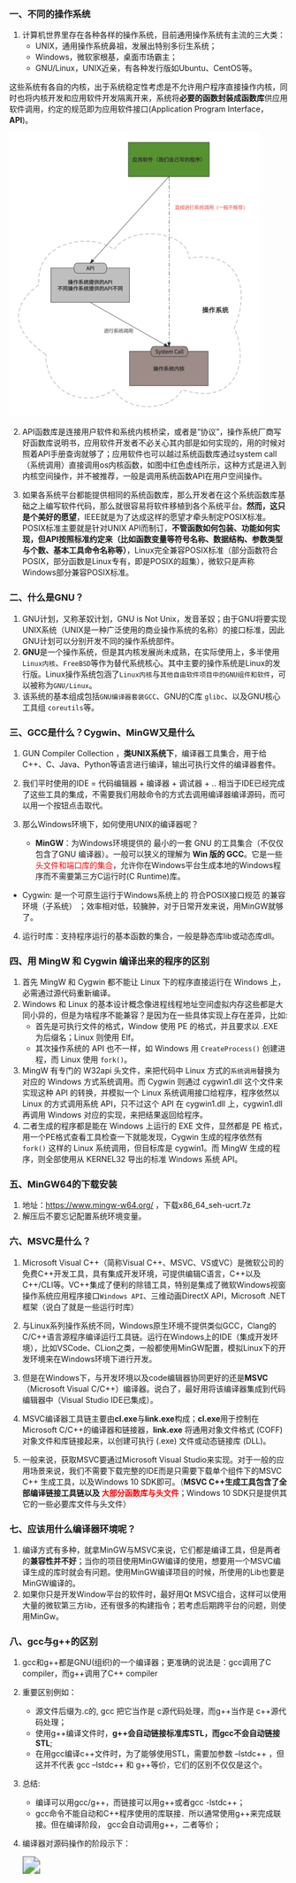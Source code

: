 ### 一、不同的操作系统

1. 计算机世界里存在各种各样的操作系统，目前通用操作系统有主流的三大类：
   - UNIX，通用操作系统鼻祖，发展出特别多衍生系统；
   - Windows，微软家根基，桌面市场霸主；
   - GNU/Linux，UNIX近亲，有各种发行版如Ubuntu、CentOS等。

​	这些系统有各自的内核，出于系统稳定性考虑是不允许用户程序直接操作内核，同时也将内核开发和应用软件开发隔离开来，系统将**必要的函数封装成函数库**供应用软件调用，约定的规范即为应用软件接口(Application Program Interface，**API**)。

​	<img src="https://raw.githubusercontent.com/maybe2017/image/main/img/API%E5%8F%8A%E7%B3%BB%E7%BB%9F%E8%B0%83%E7%94%A8.png" alt="API及系统调用" style="zoom: 50%;" />



2. API函数库是连接用户软件和系统内核桥梁，或者是“协议”，操作系统厂商写好函数库说明书，应用软件开发者不必关心其内部是如何实现的，用的时候对照着API手册查询就够了；应用软件也可以越过系统函数库通过system call（系统调用）直接调用os内核函数，如图中红色虚线所示，这种方式是进入到内核空间操作，并不被推荐，一般是调用系统函数API在用户空间操作。

3. 如果各系统平台都能提供相同的系统函数库，那么开发者在这个系统函数库基础之上编写软件代码，那么就很容易将软件移植到各个系统平台。**然而，这只是个美好的愿望**，IEEE就是为了达成这样的愿望才牵头制定POSIX标准。POSIX标准主要就是针对UNIX API而制订，**不管函数如何包装、功能如何实现，但API按照标准约定来（比如函数变量等符号名称、数据结构、参数类型与个数、基本工具命令名称等）**，Linux完全兼容POSIX标准（部分函数符合POSIX，部分函数是Linux专有，即是POSIX的超集），微软只是声称Windows部分兼容POSIX标准。



### 二、什么是GNU？

1. GNU计划，又称革奴计划，GNU is Not Unix，发音革奴；由于GNU将要实现UNIX系统（UNIX是一种广泛使用的商业操作系统的名称）的接口标准，因此GNU计划可以分别开发不同的操作系统部件。
2. **GNU**是一个操作系统，但是其内核发展尚未成熟，在实际使用上，多半使用`Linux内核`、`FreeBSD`等作为替代系统核心。其中主要的操作系统是Linux的发行版。Linux操作系统包涵了`Linux内核`与`其他自由软件项目中的GNU组件和软件`，可以被称为`GNU/Linux`。
3. 该系统的基本组成包括`GNU编译器套装GCC`、GNU的C库 `glibc`、以及GNU核心工具组 `coreutils`等。

### 三、GCC是什么？Cygwin、MinGW又是什么

1. GUN Compiler Collection ，**类UNIX系统下**，编译器工具集合，用于给C++、C、Java、Python等语言进行编译，输出可执行文件的编译器套件。
2. 我们平时使用的IDE = 代码编辑器 + 编译器 + 调试器 + .. 相当于IDE已经完成了这些工具的集成，不需要我们用敲命令的方式去调用编译器编译源码，而可以用一个按钮点击取代。
3. 那么Windows环境下，如何使用UNIX的编译器呢？ 

   - **MinGW**：为Windows环境提供的 最小的一套 GNU 的工具集合（不仅仅包含了GNU 编译器）。一般可以狭义的理解为 **Win 版的 GCC**。它是一些<span style="color:red;">头文件和端口库的集合</span>，允许你在Windows平台生成本地的Windows程序而不需要第三方C运行时(C Runtime)库。
- Cygwin: 是一个可原生运行于Windows系统上的 符合POSIX接口规范 的兼容环境（子系统） ；效率相对低，较臃肿，对于日常开发来说，用MinGW就够了。

4. 运行时库：支持程序运行的基本函数的集合，一般是静态库lib或动态库dll。

### 四、用 MingW 和 Cygwin 编译出来的程序的区别

1. 首先 MingW 和 Cygwin 都不能让 Linux 下的程序直接运行在 Windows 上，必需通过源代码重新编译。
2. Windows 和 Linux 的基本设计概念像进程线程地址空间虚拟内存这些都是大同小异的，但是为啥程序不能兼容？是因为在一些具体实现上存在差异，比如:
   - 首先是可执行文件的格式，Window 使用 PE 的格式，并且要求以 .EXE 为后缀名；Linux 则使用 Elf。
   - 其次操作系统的 API 也不一样，如 Windows 用 `CreateProcess()` 创建进程，而 Linux 使用 `fork()`。
3. MingW 有专门的 W32api 头文件，来把代码中 Linux 方式的`系统调用`替换为对应的 Windows 方式系统调用。而 Cygwin 则通过 cygwin1.dll 这个文件来实现这种 API 的转换，并模拟一个 Linux 系统调用接口给程序，程序依然以 Linux 的方式调用系统 API，只不过这个 API 在 cygwin1.dll 上，cygwin1.dll 再调用 Windows 对应的实现，来把结果返回给程序。
4. 二者生成的程序都是能在 Windows 上运行的 EXE 文件，显然都是 PE 格式，用一个PE格式查看工具检查一下就能发现，Cygwin 生成的程序依然有 `fork()` 这样的 Linux 系统调用，但目标库是 cygwin1。而 MingW 生成的程序，则全部使用从 KERNEL32 导出的标准 Windows 系统 API。



### 五、MinGW64的下载安装

1. 地址：https://www.mingw-w64.org/ ，下载x86_64_seh-ucrt.7z
2. 解压后不要忘记配置系统环境变量。



### 六、MSVC是什么？

1. Microsoft Visual C++（简称Visual C++、MSVC、VS或VC）是微软公司的免费C++开发工具，具有集成开发环境，可提供编辑C语言，C++以及C++/CLI等。VC++集成了便利的除错工具，特别是集成了微软Windows视窗操作系统应用程序接口`Windows API`、三维动画DirectX API，Microsoft .NET框架（说白了就是一些运行时库）

2. 与Linux系列操作系统不同，Windows原生环境不提供类似GCC，Clang的C/C++语言源程序编译运行工具链。运行在Windows上的IDE（集成开发环境），比如VSCode、CLion之类，一般都使用MinGW配置，模拟Linux下的开发环境来在Windows环境下进行开发。
3. 但是在Windows下，与开发环境以及code编辑器协同更好的还是**MSVC**（Microsoft Visual C/C++）编译器。说白了，最好用将该编译器集成到代码编辑器中（Visual Studio IDE已集成）。
4. MSVC编译器工具链主要由**cl.exe**与**link.exe**构成；**cl.exe**用于控制在 Microsoft C/C++的编译器和链接器，**link.exe** 将通用对象文件格式 (COFF) 对象文件和库链接起来，以创建可执行 (.exe) 文件或动态链接库 (DLL)。

5. 一般来说，获取MSVC要通过Microsoft Visual Studio来实现。对于一般的应用场景来说，我们不需要下载完整的IDE而是只需要下载单个组件下的MSVC C++ 生成工具，以及Windows 10 SDK即可。（**MSVC C++生成工具包含了全部编译链接工具链以及 <span style="color:red;">大部分函数库与头文件</span>**；Windows 10 SDK只是提供其它的一些必要库文件与头文件）



### 七、应该用什么编译器环境呢？

1. 编译方式有多种，就拿MinGW与MSVC来说，它们都是编译工具，但是两者的**兼容性并不好**；当你的项目使用MinGW编译的使用，想要用一个MSVC编译生成的库时就会有问题。使用MinGW编译项目的时候，所使用的Lib也要是MinGW编译的。
2. 如果你只是开发Window平台的软件时，最好用Qt MSVC组合，这样可以使用大量的微软第三方lib，还有很多的构建指令；若考虑后期跨平台的问题，则使用MinGw。



### 八、gcc与g++的区别

1. gcc和g++都是GNU(组织)的一个编译器；更准确的说法是：gcc调用了C compiler，而g++调用了C++ compiler

2. 重要区别例如：
   - 源文件后缀为.c的, gcc 把它当作是 c源代码处理，而g++当作是 c++源代码处理；
   - 使用g++编译文件时，**g++会自动链接标准库STL，而gcc不会自动链接STL**;
   - 在用gcc编译c++文件时，为了能够使用STL，需要加参数 –lstdc++ ，但这并不代表 gcc –lstdc++ 和 g++等价，它们的区别不仅仅是这个。

3. 总结:
   - 编译可以用gcc/g++，而链接可以用g++或者gcc -lstdc++；
   - gcc命令不能自动和C++程序使用的库联接．所以通常使用g++来完成联接。但在编译阶段， gcc会自动调用g++，二者等价；

4. 编译器对源码操作的阶段示下：

   <img src="http://rxa6ee5rh.hn-bkt.clouddn.com/GCC%E9%98%B6%E6%AE%B5.png?e=1688490335&token=B8_UN8ODkL2O4SfPVX70gtgnZ5FOGg9QeRVOOgB0:XB_8vRcXj3V39NfDDsj7qzTKsAk" style="zoom: 200%;" />

